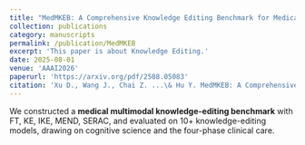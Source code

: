```yaml
---
title: "MedMKEB: A Comprehensive Knowledge Editing Benchmark for Medical Multimodal Large Language Models"
collection: publications
category: manuscripts
permalink: /publication/MedMKEB
excerpt: 'This paper is about Knowledge Editing.'
date: 2025-08-01
venue: 'AAAI2026'
paperurl: 'https://arxiv.org/pdf/2508.05083'
citation: 'Xu D., Wang J., Chai Z. ...\& Hu Y. MedMKEB: A Comprehensive Knowledge Editing Benchmark for Medical Multimodal Large Language Models (with Dr. Huamin Zhang}), arXiv preprint, arXiv:2508.05083.'
---
```


We constructed a **medical multimodal knowledge-editing benchmark** with FT, KE, IKE, MEND, SERAC, and evaluated on 10+ knowledge-editing models, drawing on cognitive science and the four-phase clinical care.